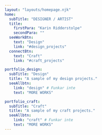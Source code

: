 ```yaml
---
layout: "layouts/homepage.njk"
home:
  subTitle: "DESIGNER / ARTIST"
  title:
    firstPara: "Karin Ridderstolpe"
    secondPara: ""
  seeWorkBtn:
    text: "Design"
    link: "#design_projects"
  connectBtn: 
    text: "Craft"
    link: "#craft_projects"

portfolio_design:
  subTitle: "Design"
  title: "A sample of my design projects."
  seeAllbtn:
    link: "design" # Funkar inte
    text: "MORE WORKS"

portfolio_craft:
  subTitle: "Craft"
  title: "A sample of my craft projects."
  seeAllbtn:
    link: "craft" # Funkar inte
    text: "MORE WORKS"
---
```

